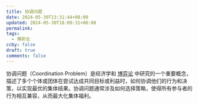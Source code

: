 ```yaml
---
title: 协调问题
date: 2024-05-30T13:31:44+08:00
updated: 2024-05-30T18:09:31+08:00
permalink: 
tags:
  - 博弈论
ccby: false
draft: true
comments: false
---
```

协调问题（Coordination Problem）是经济学和 [博弈论](index.md) 中研究的一个重要概念，描述了多个个体或团体在尝试达成共同目标或利益时，如何协调他们的行为和决策，以实现最优的集体结果。协调问题通常涉及如何选择策略，使得所有参与者的行为相互兼容，从而最大化集体福利。